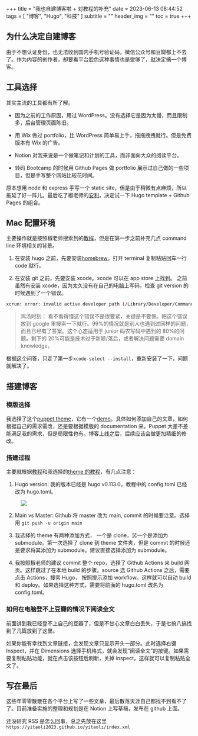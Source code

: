 +++
title = "我也自建博客啦 + 对教程的补充"
date = 2023-06-13 08:44:52
tags = [
    "博客",
    "Hugo",
    "科技"
]
subtitle = ""
header_img = ""
toc = true
+++

## 为什么决定自建博客

由于不想认证身份，也无法收到国内手机号验证码，微信公众号和豆瓣都上不去了。作为内容的创作者，却要看平台脸色这种事情也是受够了，就决定搞一个博客。

## 工具选择

其实主流的工具都有所了解。

- 因为之前的工作原因，用过 WordPress。没有选择它是因为太慢，而且限制多，后台管理页面陈旧。

- 用 Wix 做过 portfolio，比 WordPress 简单易上手，拖拖拽拽就行。但是免费版本有 Wix 的广告。

- Notion 对我来说是一个做笔记和计划的工具，而非面向大众的阅读平台。

- 转码 Bootcamp 的时候用 Github Pages 做 portfolio 展示过自己做的一些项目，但是手写整个网站比较花时间。

原本想用 node 和 express 手写一个 static site，但是由于稍微有点麻烦，所以拖延了好一阵儿。最后吃了椒老师的[安利](https://blog.douchi.space/blog-migrate-wordpress-hugo/#gsc.tab=0)，决定试一下 Hugo template + Github Pages 的组合。

## Mac 配置环境

主要操作就是按照椒老师搜索到的[教程](https://levelup.gitconnected.com/build-a-personal-website-with-github-pages-and-hugo-6c68592204c7)，但是在第一步之前补充几点 command line 环境相关的背景。

1. 在安装 hugo 之前，先要安装[homebrew](https://brew.sh/)。打开 terminal 复制粘贴回车一行 code 就行。

2. 在安装 git 之前，先要安装 xcode。xcode 可以在 app store 上找到。
   之前虽然有安装 xcode，因为太久没有在自己的电脑上写码，检查 git version 的时候遇到了一个错误。

```bash
xcrun: error: invalid active developer path (/Library/Developer/CommandLineTools), missing xcrun at: /Library/Developer/CommandLineTools/usr/bin/xcrun
```

> 鸡汤时刻：
> 看不看得懂这个错误不是很要紧，关键是不要慌。把这个错误放到 google 里搜索一下就行。99%的情况就是别人也遇到过同样的问题，而且已经有了答案。这个心态适用于 junior 码农写码中遇到的 80%的问题。剩下的 20%可能是技术过于新颖/落后，或者解决问题需要 domain knowledge。

根据[这个](https://apple.stackexchange.com/questions/254380/why-am-i-getting-an-invalid-active-developer-path-when-attempting-to-use-git-a)问答，只走了第一步`xcode-select --install`，重新安装了一下，问题就解决了。

## 搭建博客

### 模版选择

我选择了这个[puppet theme](https://github.com/roninro/hugo-theme-puppet)，它有一个[demo](https://hugo-theme-puppet.netlify.app/)。具体如何添加自己的文章，如何根据自己的需求需改，还是要根据模版的 documentation 来。Puppet 大差不差能满足我的需求，但是局限性也有。博客上线之后，后续应该会做更加精细的修改。

### 搭建过程

主要就根据[教程](https://levelup.gitconnected.com/build-a-personal-website-with-github-pages-and-hugo-6c68592204c7)和我选择的[theme 的教程](https://hugo-theme-puppet.netlify.app/posts/getting-started/)，有几点注意：

1. Hugo version: 我的版本已经是 hugo v0.113.0，教程中的 config.toml 已经改为 hugo.toml。
<figure>
     <img style="max-width: 40%" src="/yitaoli/img/toml.png">
</figure>

2. Main vs Master: Github 将 master 改为 main, commit 的时候要注意。选择用
   `git push -u origin main`

3. 我选择的 theme 有两种添加方式， 一个是 clone，另一个是添加为 submodule。第一次选择了 clone 到 theme 文件夹，但是 commit 的时候还是要求将其添加为 submodule。建议直接选择添加为 submodule。
4. 我按照椒老师的建议 commit 整个 repo，选择了 Github Actions 来 build 网页。这样跳过了在本地 build 的步骤。source 选 Github Actions 之后，需要点击 Actions，搜索 Hugo， 按照提示添加 workflow。这样就可以自动 build 和 deploy。如果选择这种方式，需要将前面的 hugo.toml 改名为 config.toml。

### 如何在电脑登不上豆瓣的情况下阅读全文

前面讲到我已经登不上自己的豆瓣了，但是不甘心文章白白丢失，于是七搞八搞找到了几篇放到了这里。

如果你能有幸找到文章链接，会发现文章只显示开头一部分。此时选择右键 Inspect，并在 Dimensions 选择手机格式，就会发现“阅读全文”的按键。如果需要复制粘贴功能，就在点击该按钮后刷新，关掉 inspect，这样就可以复制粘贴全文了。

## 写在最后

这些年零零散散在各个平台上写了一些文章，最后散落天涯自己都找不到看不了了。目前准备实施的整理和规划是在 Notion 上写草稿，发布在 github 上面。

还没研究 RSS 是怎么回事，总之先放在这里 `https://yitaoli2023.github.io/yitaoli/index.xml`
